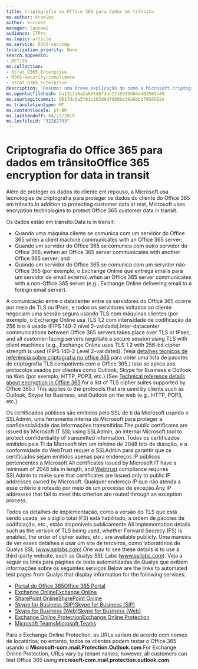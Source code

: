 ```yaml
---
title: Criptografia do Office 365 para dados em trânsito
ms.author: krowley
author: kccross
manager: laurawi
audience: ITPro
ms.topic: article
ms.service: O365-seccomp
localization_priority: None
search.appverid:
- MET150
ms.collection:
- Strat_O365_Enterprise
- M365-security-compliance
- Strat_O365_Enterprise
description: 'Resumo: uma breve explicação de como a Microsoft criptografa dados em trânsito.'
ms.openlocfilehash: ba1317a0a2a685d0f3ac2216939d04e402503e49
ms.sourcegitcommit: 0017dc6a5f81c165d9dfd88be39a6bb17856582e
ms.translationtype: MT
ms.contentlocale: pt-BR
ms.lasthandoff: 04/23/2019
ms.locfileid: "32262793"
---
```

# <a name="office-365-encryption-for-data-in-transit"></a><span data-ttu-id="12924-103">Criptografia do Office 365 para dados em trânsito</span><span class="sxs-lookup"><span data-stu-id="12924-103">Office 365 encryption for data in transit</span></span>

<span data-ttu-id="12924-104">Além de proteger os dados do cliente em repouso, a Microsoft usa tecnologias de criptografia para proteger os dados do cliente do Office 365 em trânsito.</span><span class="sxs-lookup"><span data-stu-id="12924-104">In addition to protecting customer data at rest, Microsoft uses encryption technologies to protect Office 365 customer data in transit.</span></span> 

<span data-ttu-id="12924-105">Os dados estão em trânsito:</span><span class="sxs-lookup"><span data-stu-id="12924-105">Data is in transit:</span></span>

- <span data-ttu-id="12924-106">Quando uma máquina cliente se comunica com um servidor do Office 365;</span><span class="sxs-lookup"><span data-stu-id="12924-106">when a client machine communicates with an Office 365 server;</span></span>
- <span data-ttu-id="12924-107">Quando um servidor do Office 365 se comunica com outro servidor do Office 365; e</span><span class="sxs-lookup"><span data-stu-id="12924-107">when an Office 365 server communicates with another Office 365 server; and</span></span>
- <span data-ttu-id="12924-108">Quando um servidor do Office 365 se comunica com um servidor não-Office 365 (por exemplo, o Exchange Online que entrega emails para um servidor de email externo).</span><span class="sxs-lookup"><span data-stu-id="12924-108">when an Office 365 server communicates with a non-Office 365 server (e.g., Exchange Online delivering email to a foreign email server).</span></span>

<span data-ttu-id="12924-109">A comunicação entre o datacenter entre os servidores do Office 365 ocorre por meio de TLS ou IPsec, e todos os servidores voltados ao cliente negociam uma sessão segura usando TLS com máquinas clientes (por exemplo, o Exchange Online usa TLS 1,2 com intensidade de codificação de 256 bits é usado (FIPS 140-2 nível 2-validado).</span><span class="sxs-lookup"><span data-stu-id="12924-109">Inter-datacenter communications between Office 365 servers takes place over TLS or IPsec, and all customer-facing servers negotiate a secure session using TLS with client machines (e.g., Exchange Online uses TLS 1.2 with 256-bit cipher strength is used (FIPS 140-2 Level 2-validated).</span></span> <span data-ttu-id="12924-110">(Veja [detalhes técnicos de referência sobre criptografia no office 365](https://support.office.com/article/Technical-reference-details-about-encryption-in-Office-365-862CBE93-4268-4EF9-BA79-277545ECF221) para obter uma lista de pacotes de criptografia TLS compatíveis com o Office 365.) Isso se aplica aos protocolos usados por clientes como Outlook, Skype for Business e Outlook na Web (por exemplo, HTTP, POP3, etc.).</span><span class="sxs-lookup"><span data-stu-id="12924-110">(See [Technical reference details about encryption in Office 365](https://support.office.com/article/Technical-reference-details-about-encryption-in-Office-365-862CBE93-4268-4EF9-BA79-277545ECF221) for a list of TLS cipher suites supported by Office 365.) This applies to the protocols that are used by clients such as Outlook, Skype for Business, and Outlook on the web (e.g., HTTP, POP3, etc.).</span></span>

<span data-ttu-id="12924-111">Os certificados públicos são emitidos pelo SSL de ti da Microsoft usando o SSLAdmin, uma ferramenta interna da Microsoft para proteger a confidencialidade das informações transmitidas.</span><span class="sxs-lookup"><span data-stu-id="12924-111">The public certificates are issued by Microsoft IT SSL using SSLAdmin, an internal Microsoft tool to protect confidentiality of transmitted information.</span></span> <span data-ttu-id="12924-112">Todos os certificados emitidos pela TI da Microsoft têm um mínimo de 2048 bits de [](http://www.webtrust.org/homepage-documents/item70372.pdf) duração, e a conformidade do WebTrust requer o SSLAdmin para garantir que os certificados sejam emitidos apenas para endereços IP públicos pertencentes à Microsoft.</span><span class="sxs-lookup"><span data-stu-id="12924-112">All certificates issued by Microsoft IT have a minimum of 2048 bits in length, and [Webtrust](http://www.webtrust.org/homepage-documents/item70372.pdf) compliance requires SSLAdmin to make sure that certificates are issued only to public IP addresses owned by Microsoft.</span></span> <span data-ttu-id="12924-113">Qualquer endereço IP que não atenda a esse critério é roteado por meio de um processo de exceção.</span><span class="sxs-lookup"><span data-stu-id="12924-113">Any IP addresses that fail to meet this criterion are routed through an exception process.</span></span>

<span data-ttu-id="12924-114">Todos os detalhes de implementação, como a versão do TLS que está sendo usada, se o sigilo total (FS) está habilitado, a ordem de pacotes de codificação, etc., estão disponíveis publicamente.</span><span class="sxs-lookup"><span data-stu-id="12924-114">All implementation details such as the version of TLS being used, whether Forward Secrecy (FS) is enabled, the order of cipher suites, etc., are available publicly.</span></span> <span data-ttu-id="12924-115">Uma maneira de ver esses detalhes é usar um site de terceiros, como laboratórios de Qualys SSL (www.ssllabs.com).</span><span class="sxs-lookup"><span data-stu-id="12924-115">One way to see these details is to use a third-party website, such as Qualys SSL Labs (www.ssllabs.com).</span></span> <span data-ttu-id="12924-116">Veja a seguir os links para páginas de teste automatizadas do Qualys que exibem informações sobre os seguintes serviços:</span><span class="sxs-lookup"><span data-stu-id="12924-116">Below are the links to automated test pages from Qualys that display information for the following services:</span></span>

- [<span data-ttu-id="12924-117">Portal do Office 365</span><span class="sxs-lookup"><span data-stu-id="12924-117">Office 365 Portal</span></span>](https://www.ssllabs.com/ssltest/analyze.html?d=portal.office.com&hideResults=on)
- [<span data-ttu-id="12924-118">Exchange Online</span><span class="sxs-lookup"><span data-stu-id="12924-118">Exchange Online</span></span>](https://www.ssllabs.com/ssltest/analyze.html?d=outlook.office365.com&hideResults=on)
- [<span data-ttu-id="12924-119">SharePoint Online</span><span class="sxs-lookup"><span data-stu-id="12924-119">SharePoint Online</span></span>](https://www.ssllabs.com/ssltest/analyze.html?d=microsoft-my.sharepoint.com&hideResults=on)
- [<span data-ttu-id="12924-120">Skype for Business (SIP)</span><span class="sxs-lookup"><span data-stu-id="12924-120">Skype for Business (SIP)</span></span>](https://www.ssllabs.com/ssltest/analyze.html?d=sipdir.online.lync.com)
- [<span data-ttu-id="12924-121">Skype for Business (Web)</span><span class="sxs-lookup"><span data-stu-id="12924-121">Skype for Business (Web)</span></span>](https://www.ssllabs.com/ssltest/analyze.html?d=webdir.online.lync.com&hideResults=on)
- [<span data-ttu-id="12924-122">Exchange Online Protection</span><span class="sxs-lookup"><span data-stu-id="12924-122">Exchange Online Protection</span></span>](https://ssl-tools.net/mailservers/microsoft-com.mail.protection.outlook.com)
- [<span data-ttu-id="12924-123">Microsoft Teams</span><span class="sxs-lookup"><span data-stu-id="12924-123">Microsoft Teams</span></span>](https://www.ssllabs.com/ssltest/analyze.html?d=teams.microsoft.com&latest)

<span data-ttu-id="12924-124">Para o Exchange Online Protection, as URLs variam de acordo com nomes de locatários; no entanto, todos os clientes podem testar o Office 365 usando o **Microsoft-com.mail.Protection.Outlook.com**.</span><span class="sxs-lookup"><span data-stu-id="12924-124">For Exchange Online Protection, URLs vary by tenant names; however, all customers can test Office 365 using **microsoft-com.mail.protection.outlook.com**.</span></span>
